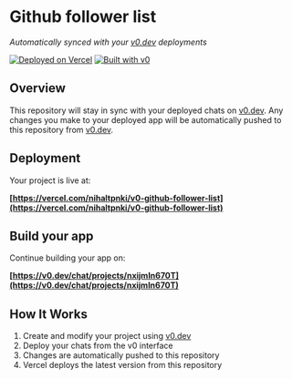 # Github follower list

*Automatically synced with your [v0.dev](https://v0.dev) deployments*

[![Deployed on Vercel](https://img.shields.io/badge/Deployed%20on-Vercel-black?style=for-the-badge&logo=vercel)](https://vercel.com/nihaltpnki/v0-github-follower-list)
[![Built with v0](https://img.shields.io/badge/Built%20with-v0.dev-black?style=for-the-badge)](https://v0.dev/chat/projects/nxijmIn670T)

## Overview

This repository will stay in sync with your deployed chats on [v0.dev](https://v0.dev).
Any changes you make to your deployed app will be automatically pushed to this repository from [v0.dev](https://v0.dev).

## Deployment

Your project is live at:

**[https://vercel.com/nihaltpnki/v0-github-follower-list](https://vercel.com/nihaltpnki/v0-github-follower-list)**

## Build your app

Continue building your app on:

**[https://v0.dev/chat/projects/nxijmIn670T](https://v0.dev/chat/projects/nxijmIn670T)**

## How It Works

1. Create and modify your project using [v0.dev](https://v0.dev)
2. Deploy your chats from the v0 interface
3. Changes are automatically pushed to this repository
4. Vercel deploys the latest version from this repository
